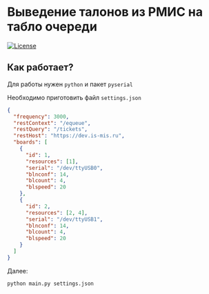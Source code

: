 # Выведение талонов из РМИС на табло очереди

[![License](https://img.shields.io/badge/license-MIT-blue.svg)](LICENSE)

## Как работает?

Для работы нужен `python` и пакет `pyserial`

Необходимо приготовить файл `settings.json`

```json
{
  "frequency": 3000,
  "restContext": "/equeue",
  "restQuery": "/tickets",
  "restHost": "https://dev.is-mis.ru",
  "boards": [
    {
      "id": 1,
      "resources": [1],
      "serial": "/dev/ttyUSB0",
      "blnconf": 14,
      "blcount": 4,
      "blspeed": 20
    },
    {
      "id": 2,
      "resources": [2, 4],
      "serial": "/dev/ttyUSB1",
      "blnconf": 14,
      "blcount": 4,
      "blspeed": 20
    }
  ]
}
```

Далее:

```bash
python main.py settings.json
```